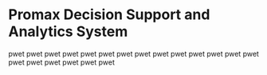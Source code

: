 # Promax Decision Support and Analytics System
pwet pwet pwet pwet pwet pwet pwet pwet pwet pwet pwet pwet pwet pwet pwet pwet pwet pwet pwet pwet
